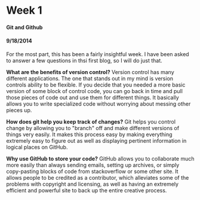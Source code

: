 # Week 1
#### Git and Github
#### 9/18/2014

  For the most part, this has been a fairly insightful week. I have been asked to answer a few questions in thsi first blog, so I will do just that. 
  
  
**What are the benefits of version control?** Version control has many different applications. The one that stands out in my mind is version controls ability to be flexible. If you decide that you needed a more basic version of some block of control code, you can go back in time and pull those pieces of code out and use them for different things. It basically allows you to write specialized code without worrying about messing other pieces up. 

**How does git help you keep track of changes?** Git helps you control change by allowing you to "branch" off and make different versions of things very easily. It makes this process easy by making everything extremely easy to figure out as well as displaying pertinent information in logical places on GitHub. 


**Why use GitHub to store your code?** GitHub allows you to collaborate much more easily than always sending emails, setting up archives, or simply copy-pasting blocks of code from stackoverflow or some other site. It allows people to be credited as a contributor, which alleviates some of the problems with copyright and licensing, as well as having an extremely efficient and powerful site to back up the entire creative process. 
